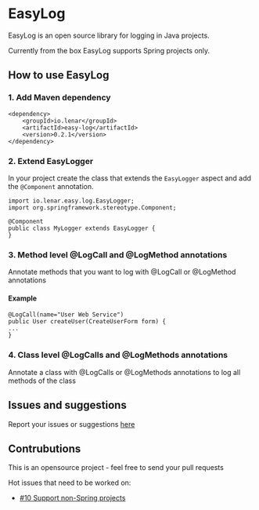 # EasyLog

EasyLog is an open source library for logging in Java projects.

Currently from the box EasyLog supports Spring projects only.

## How to use EasyLog

### 1. Add Maven dependency

```
<dependency>    
    <groupId>io.lenar</groupId>
    <artifactId>easy-log</artifactId>
    <version>0.2.1</version>
</dependency>
```

### 2. Extend EasyLogger

In your project create the class that extends the <code>EasyLogger</code> aspect and add the <code>@Component</code> annotation.

```
import io.lenar.easy.log.EasyLogger;
import org.springframework.stereotype.Component;

@Component
public class MyLogger extends EasyLogger {
}
```

### 3. Method level @LogCall and @LogMethod annotations 

Annotate methods that you want to log with @LogCall or @LogMethod annotations 
#### Example
```
@LogCall(name="User Web Service")
public User createUser(CreateUserForm form) {
...
}
```

### 4. Class level @LogCalls and @LogMethods annotations 

Annotate a class with @LogCalls or @LogMethods annotations to log all methods of the class 

## Issues and suggestions

Report your issues or suggestions [here](https://github.com/LenarBad/EasyLog/issues)

## Contrubutions

This is an opensource project - feel free to send your pull requests

Hot issues that need to be worked on:

 - [#10 Support non-Spring projects](https://github.com/LenarBad/EasyLog/issues/10)

